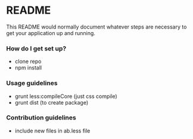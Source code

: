 # README #

This README would normally document whatever steps are necessary to get your application up and running.


### How do I get set up? ###

* clone repo
* npm install

### Usage guidelines ###
* grunt less:compileCore (just css compile)
* grunt dist (to create package)

### Contribution guidelines ###

* include new files in ab.less file
